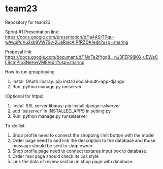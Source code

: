# team23
Repository for team23

Sprint #1 Presentation link: https://docs.google.com/presentation/d/1a4ASrTPqu-wAwuPuVu2xb9VW79v-2UeRojcAiPfRZDA/edit?usp=sharing

Proposal link: https://docs.google.com/document/d/1NdTe2fYgq8__nJ3FEP98KG_uEWeCL9cmPIb3NeHwVME/edit?usp=sharing


How to run groupbuying
1. Install OAuth libaray: pip install social-auth-app-django
2. Run: python manage.py runserver

(Optional for https)
1. Install SSL server libaray: pip install django-sslserver
2. add 'sslserver' in INSTALLED_APPS in setting.py
3. Run: python manage.py runsslserver


To-do list:
1. Shop profile need to connect the shopping limit button with the model
2. Order page need to add link the description to the database and those message should be sent to shop owner
3. Shop profile page need to connect textarea input box to database.
4. Order mail page should check its css style
5. Link the data of review section in shop page with database. 
